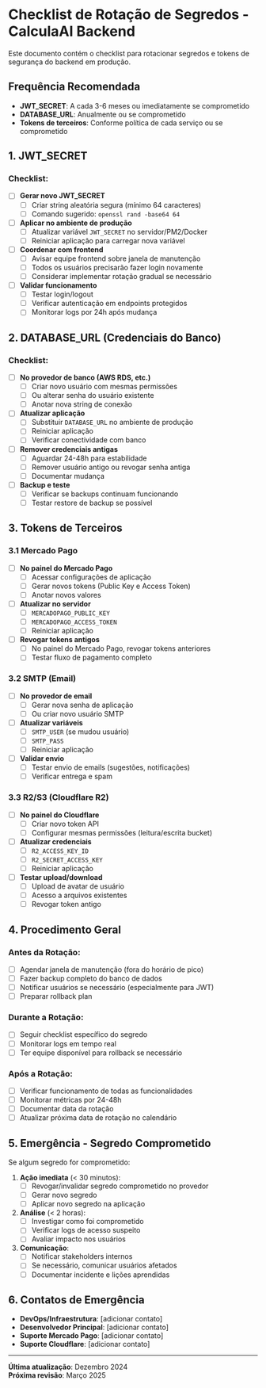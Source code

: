 # Checklist de Rotação de Segredos - CalculaAI Backend

Este documento contém o checklist para rotacionar segredos e tokens de segurança do backend em produção.

## Frequência Recomendada
- **JWT_SECRET**: A cada 3-6 meses ou imediatamente se comprometido
- **DATABASE_URL**: Anualmente ou se comprometido
- **Tokens de terceiros**: Conforme política de cada serviço ou se comprometido

## 1. JWT_SECRET

### Checklist:
- [ ] **Gerar novo JWT_SECRET**
  - [ ] Criar string aleatória segura (mínimo 64 caracteres)
  - [ ] Comando sugerido: `openssl rand -base64 64`

- [ ] **Aplicar no ambiente de produção**
  - [ ] Atualizar variável `JWT_SECRET` no servidor/PM2/Docker
  - [ ] Reiniciar aplicação para carregar nova variável

- [ ] **Coordenar com frontend**
  - [ ] Avisar equipe frontend sobre janela de manutenção
  - [ ] Todos os usuários precisarão fazer login novamente
  - [ ] Considerar implementar rotação gradual se necessário

- [ ] **Validar funcionamento**
  - [ ] Testar login/logout
  - [ ] Verificar autenticação em endpoints protegidos
  - [ ] Monitorar logs por 24h após mudança

## 2. DATABASE_URL (Credenciais do Banco)

### Checklist:
- [ ] **No provedor de banco (AWS RDS, etc.)**
  - [ ] Criar novo usuário com mesmas permissões
  - [ ] Ou alterar senha do usuário existente
  - [ ] Anotar nova string de conexão

- [ ] **Atualizar aplicação**
  - [ ] Substituir `DATABASE_URL` no ambiente de produção
  - [ ] Reiniciar aplicação
  - [ ] Verificar conectividade com banco

- [ ] **Remover credenciais antigas**
  - [ ] Aguardar 24-48h para estabilidade
  - [ ] Remover usuário antigo ou revogar senha antiga
  - [ ] Documentar mudança

- [ ] **Backup e teste**
  - [ ] Verificar se backups continuam funcionando
  - [ ] Testar restore de backup se possível

## 3. Tokens de Terceiros

### 3.1 Mercado Pago
- [ ] **No painel do Mercado Pago**
  - [ ] Acessar configurações de aplicação
  - [ ] Gerar novos tokens (Public Key e Access Token)
  - [ ] Anotar novos valores

- [ ] **Atualizar no servidor**
  - [ ] `MERCADOPAGO_PUBLIC_KEY`
  - [ ] `MERCADOPAGO_ACCESS_TOKEN`
  - [ ] Reiniciar aplicação

- [ ] **Revogar tokens antigos**
  - [ ] No painel do Mercado Pago, revogar tokens anteriores
  - [ ] Testar fluxo de pagamento completo

### 3.2 SMTP (Email)
- [ ] **No provedor de email**
  - [ ] Gerar nova senha de aplicação
  - [ ] Ou criar novo usuário SMTP

- [ ] **Atualizar variáveis**
  - [ ] `SMTP_USER` (se mudou usuário)
  - [ ] `SMTP_PASS`
  - [ ] Reiniciar aplicação

- [ ] **Validar envio**
  - [ ] Testar envio de emails (sugestões, notificações)
  - [ ] Verificar entrega e spam

### 3.3 R2/S3 (Cloudflare R2)
- [ ] **No painel do Cloudflare**
  - [ ] Criar novo token API
  - [ ] Configurar mesmas permissões (leitura/escrita bucket)

- [ ] **Atualizar credenciais**
  - [ ] `R2_ACCESS_KEY_ID`
  - [ ] `R2_SECRET_ACCESS_KEY`
  - [ ] Reiniciar aplicação

- [ ] **Testar upload/download**
  - [ ] Upload de avatar de usuário
  - [ ] Acesso a arquivos existentes
  - [ ] Revogar token antigo

## 4. Procedimento Geral

### Antes da Rotação:
- [ ] Agendar janela de manutenção (fora do horário de pico)
- [ ] Fazer backup completo do banco de dados
- [ ] Notificar usuários se necessário (especialmente para JWT)
- [ ] Preparar rollback plan

### Durante a Rotação:
- [ ] Seguir checklist específico do segredo
- [ ] Monitorar logs em tempo real
- [ ] Ter equipe disponível para rollback se necessário

### Após a Rotação:
- [ ] Verificar funcionamento de todas as funcionalidades
- [ ] Monitorar métricas por 24-48h
- [ ] Documentar data da rotação
- [ ] Atualizar próxima data de rotação no calendário

## 5. Emergência - Segredo Comprometido

Se algum segredo for comprometido:

1. **Ação imediata** (< 30 minutos):
   - [ ] Revogar/invalidar segredo comprometido no provedor
   - [ ] Gerar novo segredo
   - [ ] Aplicar novo segredo na aplicação

2. **Análise** (< 2 horas):
   - [ ] Investigar como foi comprometido
   - [ ] Verificar logs de acesso suspeito
   - [ ] Avaliar impacto nos usuários

3. **Comunicação**:
   - [ ] Notificar stakeholders internos
   - [ ] Se necessário, comunicar usuários afetados
   - [ ] Documentar incidente e lições aprendidas

## 6. Contatos de Emergência

- **DevOps/Infraestrutura**: [adicionar contato]
- **Desenvolvedor Principal**: [adicionar contato]
- **Suporte Mercado Pago**: [adicionar contato]
- **Suporte Cloudflare**: [adicionar contato]

---

**Última atualização**: Dezembro 2024  
**Próxima revisão**: Março 2025